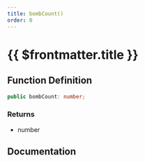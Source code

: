 ```yaml
---
title: bombCount()
order: 0
---
```


# {{ $frontmatter.title }}

<!--@include: ./bombCount_partial_header.md-->

## Function Definition

```ts
public bombCount: number;
```

### Returns

* number

## Documentation

<!--@include: ./bombCount_partial_footer.md-->
